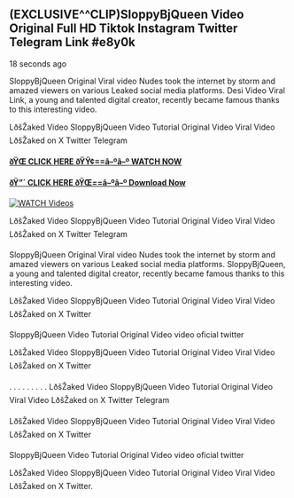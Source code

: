 ## (EXCLUSIVE^^CLIP)SloppyBjQueen Video Original Full HD Tiktok Instagram Twitter Telegram Link #e8y0k

18 seconds ago

SloppyBjQueen Original Viral video Nudes took the internet by storm and amazed viewers on various Leaked social media platforms. Desi Video Viral Link, a young and talented digital creator, recently became famous thanks to this interesting video.

LðšŽaked Video SloppyBjQueen Video Tutorial Original Video Viral Video LðšŽaked on X Twitter Telegram

**[ðŸŒ CLICK HERE ðŸŸ¢==â–ºâ–º WATCH NOW](https://clips-mediaa.blogspot.com/2025/02/video-viral-download.html)**

**[ðŸ”´ CLICK HERE ðŸŒ==â–ºâ–º Download Now](https://clips-mediaa.blogspot.com/2025/02/video-viral-download.html)**

[![WATCH Videos](https://i.imgur.com/dJHk4Zq.gif)](https://clips-mediaa.blogspot.com/2025/02/video-viral-download.html)

LðšŽaked Video SloppyBjQueen Video Tutorial Original Video Viral Video LðšŽaked on X Twitter Telegram

SloppyBjQueen Original Viral video Nudes took the internet by storm and amazed viewers on various Leaked social media platforms. SloppyBjQueen, a young and talented digital creator, recently became famous thanks to this interesting video.

LðšŽaked Video SloppyBjQueen Video Tutorial Original Video Viral Video LðšŽaked on X Twitter

SloppyBjQueen Video Tutorial Original Video video oficial twitter

LðšŽaked Video SloppyBjQueen Video Tutorial Original Video Viral Video LðšŽaked on X Twitter

. . . . . . . . . LðšŽaked Video SloppyBjQueen Video Tutorial Original Video Viral Video LðšŽaked on X Twitter Telegram

LðšŽaked Video SloppyBjQueen Video Tutorial Original Video Viral Video LðšŽaked on X Twitter

SloppyBjQueen Video Tutorial Original Video video oficial twitter

LðšŽaked Video SloppyBjQueen Video Tutorial Original Video Viral Video LðšŽaked on X Twitter.